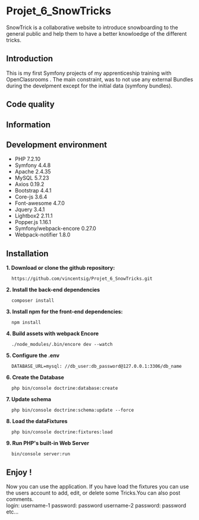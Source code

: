# Projet_6_SnowTricks

SnowTrick is a collaborative website to introduce snowboarding to the general public and help them to have a better knowloedge of the different tricks.

## Introduction
This is my first Symfony projects of my apprenticeship training with OpenClassrooms .
The main constraint, was to not use any external Bundles during the develpment except for the initial data (symfony bundles).

## Code quality


## Information


## Development environment 

- PHP  7.2.10
- Symfony 4.4.8
- Apache 2.4.35
- MySQL 5.7.23
- Axios 0.19.2
- Bootstrap 4.4.1
- Core-js 3.6.4
- Font-awesome 4.7.0
- Jquery 3.4.1
- Lightbox2 2.11.1
- Popper.js 1.16.1
- Symfony/webpack-encore 0.27.0
- Webpack-notifier 1.8.0


## Installation

**1. Download or clone the github repository:**  

      https://github.com/vincentsig/Projet_6_SnowTricks.git

**2. Install the back-end  dependencies**

      composer install

**3. Install npm for the front-end dependencies:**
    
      npm install    
      
**4. Build assets with webpack Encore**
    
      ./node_modules/.bin/encore dev --watch

**5. Configure the .env**

      DATABASE_URL=mysql: //db_user:db_password@127.0.0.1:3306/db_name

**6. Create the Database**

      php bin/console doctrine:database:create

**7. Update schema**
 
      php bin/console doctrine:schema:update --force

**8. Load the dataFixtures**

      php bin/console doctrine:fixtures:load
      
**9. Run PHP's built-in Web Server**

      bin/console server:run
      
## Enjoy !

  Now you can use the application. If you have load the fixtures you can use the users account to add, edit, or delete some Tricks.You can also post comments.  
     login: username-1 password: password
            username-2 password: password 
            etc...
      

      
    
    

